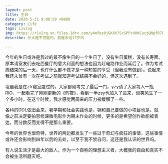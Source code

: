 ```yaml
---
layout: post
title: 生日
date: 2020-5-31 9:00:59 +0800
category: Life
tags: Living
img: https://r1v2rq.sn.files.1drv.com/y4mfez0jGKXV7ScSPPcVHKCuctQNpf07kBz7X7xK2TgXEmykzQXFbvXNAFhyFXlal9APenr1G6FCOU3H1Mxx-IilfrHvvQ4bxN1Fv-ejQfrp7giHTngvvktczYkpS4EsFI6ZsYEZuPrJvHEks_A0FckkF_FSyNZgTVtA-XpGsA4z_vwHGZ2HUArS43WbRPn1SL-SSH7EDMovlQwCQFBHDU_5g?width=6000&height=4000&cropmode=none
describe: 长大是不可能的，我是永远17岁的

---
```


<script src="https://cdn.mathjax.org/mathjax/latest/MathJax.js?config=TeX-AMS-MML_HTMLorMML" type="text/javascript"></script> <script type="text/x-mathjax-config"> MathJax.Hub.Config({ tex2jax: { skipTags: ['script', 'noscript', 'style', 'textarea', 'pre'], inlineMath: [['$','$']] } }); </script>

今年的生日或许是我过的最不像生日的一个生日了，没有生日蛋糕，没有长寿面。原本请室友们去吃西餐厅的意大利面的想法也因为赶电路作业而延后了。作为考试周结束的后一天，也许什么都不做才是一种短暂的享受（但我没有做到）。说起来我还未曾有一次在考试之前就知道考试结果不会好的，但这次遇到了。

凌晨我是在ztr寝室度过的，大家都刚考完了最后一门，yzy请了大家每人一瓶RIO，一起看完了刚刚更新的《辉夜》，看到一半zsy也加入了进来，谈笑风生了一个多小时。在这个时候，我才感觉两周来的压力被缓解了一些。

各科的DDL依旧会来，暑学期和社会实践也是，锅和自己要做的小项目也是。就像之前决定要拍思修课微电影作为期末作业的时候，更多的是希望创作欲能被表达，而分数反而变得不是那么重要。

今年的世界也很奇特，世界的两边都发生了一些过于奇幻与疯狂的事情，这些事情或许还会影响到四年以后的去处，以至于我不禁自问，这还是我认识的世界吗。

有人说生活才是最大的敌人，作为一个自称的理想主义者，大概我的自由和真实不会被生活所磨灭吧。





